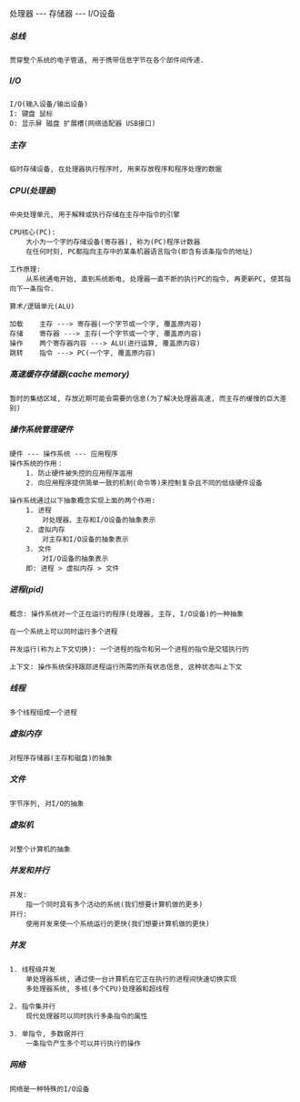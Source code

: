 处理器 --- 存储器 --- I/O设备


##### 总线
    贯穿整个系统的电子管道, 用于携带信息字节在各个部件间传递.
    
##### I/O
    I/O(输入设备/输出设备)
    I: 键盘 鼠标
    O: 显示屏 磁盘 扩展槽(网络适配器 USB接口)
    
##### 主存
    临时存储设备, 在处理器执行程序时, 用来存放程序和程序处理的数据
    
##### CPU(处理器)
    中央处理单元, 用于解释或执行存储在主存中指令的引擎
    
    CPU核心(PC): 
        大小为一个字的存储设备(寄存器), 称为(PC)程序计数器    
        在任何时刻, PC都指向主存中的某条机器语言指令(即含有该条指令的地址)
        
    工作原理:
        从系统通电开始, 直到系统断电, 处理器一直不断的执行PC的指令, 再更新PC, 使其指向下一条指令.
        
    算术/逻辑单元(ALU)
        
    加载    主存 ---> 寄存器(一个字节或一个字, 覆盖原内容)
    存储    寄存器 ---> 主存(一个字节或一个字, 覆盖原内容)
    操作    两个寄存器内容 ---> ALU(进行运算, 覆盖原内容)
    跳转    指令 ---> PC(一个字, 覆盖原内容)
    
##### 高速缓存存储器(cache memory)
    暂时的集结区域, 存放近期可能会需要的信息(为了解决处理器高速, 而主存的缓慢的巨大差别)
    
##### 操作系统管理硬件
    硬件 --- 操作系统 --- 应用程序
    操作系统的作用：
        1. 防止硬件被失控的应用程序滥用
        2. 向应用程序提供简单一致的机制(命令等)来控制复杂且不同的低级硬件设备
        
    操作系统通过以下抽象概念实现上面的两个作用:
        1. 进程
            对处理器、主存和I/O设备的抽象表示
        2. 虚拟内存
            对主存和I/O设备的抽象表示
        3. 文件
            对I/O设备的抽象表示
        即: 进程 > 虚拟内存 > 文件
        
##### 进程(pid)
    概念: 操作系统对一个正在运行的程序(处理器, 主存, I/O设备)的一种抽象
    
    在一个系统上可以同时运行多个进程
    
    并发运行(称为上下文切换): 一个进程的指令和另一个进程的指令是交错执行的 
        
    上下文: 操作系统保持跟踪进程运行所需的所有状态信息, 这种状态叫上下文
    
##### 线程
    多个线程组成一个进程
    
##### 虚拟内存
    对程序存储器(主存和磁盘)的抽象
    
##### 文件
    字节序列, 对I/O的抽象
    
##### 虚拟机
    对整个计算机的抽象
    
##### 并发和并行
    并发: 
        指一个同时具有多个活动的系统(我们想要计算机做的更多)
    并行: 
        使用并发来使一个系统运行的更快(我们想要计算机做的更快)

##### 并发
    1. 线程级并发
        单处理器系统, 通过使一台计算机在它正在执行的进程间快速切换实现
        多处理器系统, 多核(多个CPU)处理器和超线程
        
    2. 指令集并行
        现代处理器可以同时执行多条指令的属性
    
    3. 单指令, 多数据并行
        一条指令产生多个可以并行执行的操作
        
##### 网络
    网络是一种特殊的I/O设备